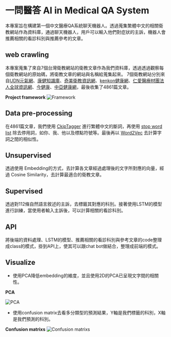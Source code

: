 一問醫答 AI in Medical QA System
==
本專案旨在構建第一個中文醫療QA系統聊天機器人。透過蒐集繁體中文的相關衛教網站作為資料庫，通過聊天機器人，用戶可以輸入他們對症狀的主訴，機器人會推薦相關的看診科別與推薦參考的文章。
## web crawling 
本專案蒐集了來自7個台灣衛教網站的衛教文章作為我們資料庫，透過透過觀察每個衛教網站的原始碼，將衛教文章的網站與名稱給蒐集起來。
7個衛教網站分別來自[UDN元氣網](https://health.udn.com/health/index)、[康健知識庫](https://kb.commonhealth.com.tw/)、[奇美衛教資訊網](http://www.chimei.org.tw/main/cmh_department/59012/info/)、[kenkon健康網](http://www.kenkon.com.tw/)、[仁愛醫療材團法人全球資訊網](https://www.jah.org.tw/)、[今健康](https://gooddoctorweb.com/)、[中亞健康網](https://www.ca2-health.com/)，最後收集了4861篇文章。

**Project framework**
![Framework](https://user-images.githubusercontent.com/103913257/168462607-2bb4bf97-209b-4877-8946-222dedd06679.jpg)

## Data pre-processing
在4861篇文章，我們使用 [CkipTagger](https://github.com/ckiplab/ckiptagger) 進行繁體中文的斷詞，再使用
[stop word list](https://github.com/sb123456789sb/Machine-Learning-28/blob/master/data/%E5%81%9C%E7%94%A8%E8%A9%9E-%E7%B9%81%E9%AB%94%E4%B8%AD%E6%96%87.txt) 除去停用詞，如你、我、他以及標點符號等。最後再以 [Word2Vec](https://code.google.com/archive/p/word2vec/) 去計算字詞之間的相似性。

## Unsupervised
透過使用 Embedding的方式，去計算各文章經過處理後的文字所對應的向量，經過 Cosine Similarity，去計算最適合的衛教文章。

## Supervised
透過對112條自然語言敘述的主訴，去標籤其對應的科別。接著使用LSTM的模型進行訓練，當使用者輸入主訴後，可以計算相關的看診科別。

## API 
將後端的資料處理、LSTM的模型、推薦相關的看診科別與參考文章的code整理成class的模式，掛到API上，使其可以跟chat bot做結合，整理成前端的模式。

## Visualize
- 使用PCA降低embedding的維度，並且使用2D的PCA已呈現文字間的相關性。

**PCA**

![PCA](https://github.com/sc201groupc/Medical_QA_system/blob/main/figures/pca_example_heart.png)


- 使用confusion matrix去看多分類型的預測結果，Y軸是我們標籤的科別，X軸是我們預測的科別。


**Confusion matrixs**
![Confusion matrixs](https://github.com/sc201groupc/Medical_QA_system/blob/main/figures/confusion_matrix.png)


<!---
sc201groupc/sc201groupc is a ✨ special ✨ repository because its `README.md` (this file) appears on your GitHub profile.
You can click the Preview link to take a look at your changes.
--->





